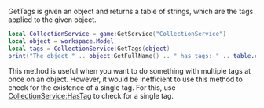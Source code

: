 GetTags is given an object and returns a table of strings, which are the tags applied to the given object.

```Lua
local CollectionService = game:GetService("CollectionService")
local object = workspace.Model
local tags = CollectionService:GetTags(object)
print("The object " .. object:GetFullName() .. " has tags: " .. table.concat(tags, ", "))
``` 

This method is useful when you want to do something with multiple tags at once on an object. However, it would be inefficient to use this method to check for the existence of a single tag. For this, use [CollectionService:HasTag](https://developer.roblox.com/en-us/api-reference/function/CollectionService/HasTag) to check for a single tag.